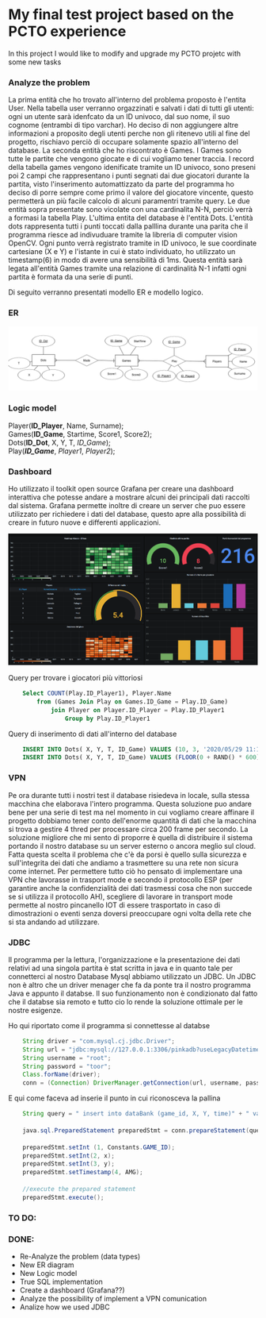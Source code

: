 # My final test project based on the PCTO experience

In this project I would like to modify and upgrade my PCTO projetc with some new tasks

### Analyze the problem

La prima entità che ho trovato all'interno del problema proposto è l'entita User.
Nella tabella user verranno orgazzinati e salvati i dati di tutti gli utenti: ogni un utente sarà idenfcato
da un ID univoco, dal suo nome, il suo cognome (entrambi di tipo varchar).
Ho deciso di non aggiungere altre informazioni a proposito degli utenti perche non gli ritenevo utili al fine 
del progetto, rischiavo perciò di occupare solamente spazio all'interno del database.
La seconda entità che ho riscontrato è Games.
I Games sono tutte le partite che vengono giocate e di cui vogliamo tener traccia.
I record della tabella games vengono idenificate tramite un ID univoco, sono preseni poi 2 campi che rappresentano 
i punti segnati dai due giocatori durante la partita, visto l'inserimento automattizzato da parte del programma ho deciso di porre sempre come primo il valore del giocatore vincente, questo permetterà un più facile calcolo di alcuni paramentri tramite query.
Le due entità sopra presentate sono vicolate con una cardinalita N-N, perciò verrà a formasi la tabella Play.
L'ultima entita del database è l'entità Dots. L'entità dots rappresenta tutti i punti toccati dalla palllina durante una parita
che il programma riesce ad indivuduare tramite la libreria di computer vision OpenCV. Ogni punto verrà registrato tramite in ID univoco,
le sue coordinate cartesiane (X e Y) e l'istante in cui è stato individuato, ho utilizzato un timestamp(6) in modo di avere una sensibilità di 1ms.
Questa entità sarà legata all'entità Games tramite una relazione di cardinalità N-1 infatti ogni partita è formata
da una serie di punti. 


Di seguito verranno presentati modello ER e modello logico.

### ER 

![E/R](https://github.com/taglioIsCoding/MySqlScripts/blob/master/PinkanelDB/ER.png)

### Logic model

Player(**ID_Player**, Name, Surname); </br>
Games(**ID_Game**, Startime, Score1, Score2); </br>
Dots(**ID_Dot**, X, Y, T, *ID_Game*); </br>
Play(***ID_Game***, *Player1*, *Player2*); </br>

### Dashboard 

Ho utilizzato il toolkit open source Grafana per creare una dashboard interattiva che potesse andare a mostrare alcuni dei principali dati raccolti dal sistema. Grafana permette inoltre di creare un server che puo essere utilizzato per richiedere i dati del database, questo apre alla possibilità di creare in futuro nuove  e differenti applicazioni.

![DashBoard](https://github.com/taglioIsCoding/MySqlScripts/blob/master/PinkanelDB/Dashboard.png)

Query per trovare i  giocatori più vittoriosi
```SQL
    Select COUNT(Play.ID_Player1), Player.Name
        from (Games Join Play on Games.ID_Game = Play.ID_Game) 
            join Player on Player.ID_Player = Play.ID_Player1
                Group by Play.ID_Player1
```
Query di inserimento di dati all'interno del database 
```SQL
    INSERT INTO Dots( X, Y, T, ID_Game) VALUES (10, 3, '2020/05/29 11:10:12.123456',1); /*Come la farà il programma*/
    INSERT INTO Dots( X, Y, T, ID_Game) VALUES (FLOOR(0 + RAND() * 600),FLOOR(0 + RAND() * 300), '2020/05/29 11:10:12.426488',1); /*Come l'ho fatta io per i test*/
```


### VPN

Pe ora durante tutti i nostri test il database risiedeva in locale, sulla stessa macchina che elaborava l'intero programma. Questa soluzione puo andare bene per una serie di test ma nel momento in cui vogliamo creare affinare il progetto dobbiamo tener conto dell'enorme quantità di dati che la macchina si trova a gestire 4 thred per processare circa 200 frame per secondo. La soluzione migliore che mi sento di proporre è quella di distribuire il sistema portando il nostro database su un server esterno o ancora meglio sul cloud. Fatta questa scelta il problema che c'è da porsi è quello sulla sicurezza e sull'integrita dei dati che andiamo a trasmettere su una rete non sicura come internet. Per permettere tutto ciò ho pensato di implementare una VPN che lavorasse in trasport mode e secondo il protocollo ESP (per garantire anche la confidenzialità dei dati trasmessi cosa che non succede se si utilizza il protocollo AH), scegliere di lavorare in transport mode permette al nostro pincanello IOT di essere trasportato in caso di dimostrazioni o eventi senza doversi preoccupare ogni volta della rete che si sta andando ad utilizzare.

### JDBC 

Il programma per la lettura, l'organizzazione e la presentazione dei dati relativi ad una singola partita è stat scritta in java e in quanto tale per connetterci al nostro Database Mysql abbiamo utilizzato un JDBC. Un JDBC non è altro che un driver menager che fa da ponte tra il nostro programma Java e appunto il databse. Il suo funzionamento non è condizionato dal fatto che il databse sia remoto e tutto cio lo rende la soluzione ottimale per le nostre esigenze. 

Ho qui riportato come il programma si connettesse al databse 

```java
    String driver = "com.mysql.cj.jdbc.Driver";
    String url = "jdbc:mysql://127.0.0.1:3306/pinkadb?useLegacyDatetimeCode=false&serverTimezone=Europe/Amsterdam&useSSL=false&useFractionalSeconds=true";
    String username = "root";
    String password = "toor";
    Class.forName(driver);
    conn = (Connection) DriverManager.getConnection(url, username, password);
```
E qui come faceva ad inserie il punto in cui riconosceva la pallina 

```java
    String query = " insert into dataBank (game_id, X, Y, time)" + " values (?, ?, ?, ?)";
		
    java.sql.PreparedStatement preparedStmt = conn.prepareStatement(query);
    
    preparedStmt.setInt (1, Constants.GAME_ID);
    preparedStmt.setInt(2, x);
    preparedStmt.setInt(3, y);
    preparedStmt.setTimestamp(4, AMG);

    //execute the prepared statement
    preparedStmt.execute();
```

### TO DO:


### DONE:
* Re-Analyze the problem (data types)
* New ER diagram
* New Logic model 
* True SQL implementation
* Create a dashboard (Grafana??)
* Analyze the possibility of implement a VPN comunication
* Analize how we used JDBC
